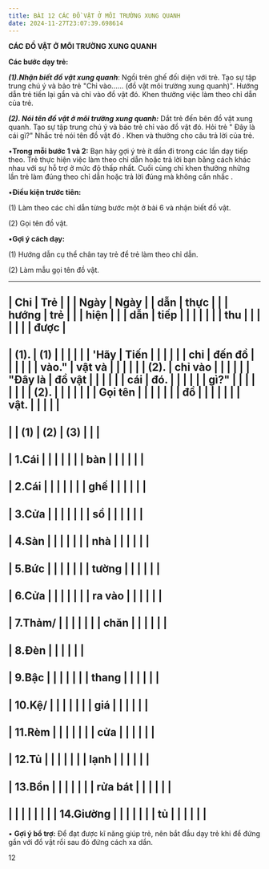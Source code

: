 ```yaml
---
title: BÀI 12 CÁC ĐỒ VẬT Ở MÔI TRƯỜNG XUNG QUANH
date: 2024-11-27T23:07:39.698614
---
```

**CÁC ĐỒ VẬT Ở MÔI TRƯỜNG XUNG QUANH**

**Các bước dạy trẻ:**

***(1).Nhận biết đồ vật xung quanh***: Ngồi trên ghế đối diện với trẻ.
Tạo sự tập trung chú ý và bảo trẻ "Chỉ vào...... (đồ vật môi trường
xung quanh)". Hướng dẫn trẻ tiến lại gần và chỉ vào đồ vật đó. Khen
thưởng việc làm theo chỉ dẫn của trẻ.

***(2). Nói tên đồ vật ở môi trường xung quanh:*** Dắt trẻ đến bên đồ
vật xung quanh. Tạo sự tập trung chú ý và bảo trẻ chỉ vào đồ vật đó.
Hỏi trẻ " Đây là cái gì?" Nhắc trẻ nói tên đồ vật đó . Khen và thưởng
cho câu trả lời của trẻ.

•**Trong mỗi bước 1 và 2:** Bạn hãy gợi ý trẻ ít dần đi trong các lần
dạy tiếp theo. Trẻ thực hiện việc làm theo chỉ dẫn hoặc trả lời bạn
bằng cách khác nhau với sự hỗ trợ ở mức độ thấp nhất. Cuối cùng chỉ
khen thưởng những lần trẻ làm đúng theo chỉ dẫn hoặc trả lời đúng mà
không cần nhắc .

•**Điều kiện trước tiên:**

(1) Làm theo các chỉ dẫn từng bước một ở bài 6 và nhận biết đồ vật.

(2) Gọi tên đồ vật.

•**Gợi ý cách dạy:**

(1) Hướng dẫn cụ thể chân tay trẻ để trẻ làm theo chỉ dẫn.

(2) Làm mẫu gọi tên đồ vật.

-------------------------------------------------------------------------
| **Chỉ     | **Trẻ     |           |           | **Ngày  | **Ngày  |
| dẫn**     | thực      |           |           | hướng   | trẻ     |
|           | hiện**    |           |           | dẫn**   | tiếp    |
|           |           |           |           |           | thu     |
|           |           |           |           |           | được**  |
-------------------------------------------------------------------------
| **(1).  | **(1)   |           |           |           |           |
| 'Hãy    | Tiến    |           |           |           |           |
| chỉ     | đến đồ  |           |           |           |           |
| vào."   | vật và  |           |           |           |           |
| (2).    | chỉ vào |           |           |           |           |
| "Đây là | đồ vật  |           |           |           |           |
| cái     | đó.**   |           |           |           |           |
| gì?"**  |         |           |           |           |           |
|           | **(2).  |           |           |           |           |
|           | Gọi tên |           |           |           |           |
|           | đồ      |           |           |           |           |
|           | vật.**  |           |           |           |           |
-------------------------------------------------------------------------
|           | **(1)**   | **(2)**   | **(3)**   |           |           |
-------------------------------------------------------------------------
| 1.Cái   |           |           |           |           |           |
| bàn     |           |           |           |           |           |
-------------------------------------------------------------------------
| 2.Cái   |           |           |           |           |           |
| ghế     |           |           |           |           |           |
-------------------------------------------------------------------------
| 3.Cửa   |           |           |           |           |           |
| sổ      |           |           |           |           |           |
-------------------------------------------------------------------------
| 4.Sàn   |           |           |           |           |           |
| nhà     |           |           |           |           |           |
-------------------------------------------------------------------------
| 5.Bức   |           |           |           |           |           |
| tường   |           |           |           |           |           |
-------------------------------------------------------------------------
| 6.Cửa   |           |           |           |           |           |
| ra vào  |           |           |           |           |           |
-------------------------------------------------------------------------
| 7.Thảm/ |           |           |           |           |           |
| chăn    |           |           |           |           |           |
-------------------------------------------------------------------------
| 8.Đèn   |           |           |           |           |           |
-------------------------------------------------------------------------
| 9.Bậc   |           |           |           |           |           |
| thang   |           |           |           |           |           |
-------------------------------------------------------------------------
| 10.Kệ/  |           |           |           |           |           |
| giá     |           |           |           |           |           |
-------------------------------------------------------------------------
| 11.Rèm  |           |           |           |           |           |
| cửa     |           |           |           |           |           |
-------------------------------------------------------------------------
| 12.Tủ   |           |           |           |           |           |
| lạnh    |           |           |           |           |           |
-------------------------------------------------------------------------
| 13.Bồn  |           |           |           |           |           |
| rửa bát |           |           |           |           |           |
-------------------------------------------------------------------------
|         |           |           |           |           |           |
| 14.Giường |           |           |           |           |           |
| tủ      |           |           |           |           |           |
-------------------------------------------------------------------------

• **Gợi ý bổ trợ:** Để đạt được kĩ năng giúp trẻ, nên bắt đầu dạy trẻ
khi để đứng gần với đồ vật rồi sau đó đứng cách xa dần.

12

